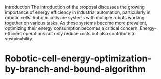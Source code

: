 Introduction
The introduction of the proposal discusses the growing importance of energy efficiency in industrial automation, particularly in robotic cells. Robotic cells are systems with multiple robots working together on various
tasks. As these systems become more prevalent, optimizing their energy consumption becomes a critical
concern. Energy-efficient operations not only reduce costs but also contribute to sustainability.

# Robotic-cell-energy-optimization-by-branch-and-bound-algorithm
